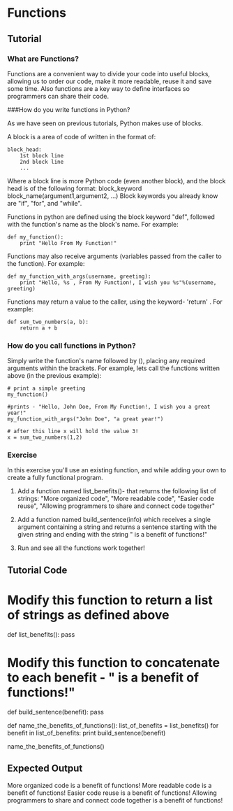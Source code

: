 # Functions

Tutorial
--------

### What are Functions?

Functions are a convenient way to divide your code into useful blocks, allowing us to order our code, make it more readable, reuse it and save some time. Also functions are a key way to define interfaces so programmers can share their code.
 
###How do you write functions in Python?

As we have seen on previous tutorials, Python makes use of blocks.
 
A block is a area of code of written in the format of: 

    block_head: 
        1st block line 
        2nd block line 
        ... 

Where a block line is more Python code (even another block), and the block head is of the following format:
block_keyword block_name(argument1,argument2, ...)
Block keywords you already know are "if", "for", and "while".

Functions in python are defined using the block keyword "def", followed with the function's name as the block's name.
For example: 

    def my_function():
        print "Hello From My Function!"

 
Functions may also receive arguments (variables passed from the caller to the function). 
For example:
    
    def my_function_with_args(username, greeting):
        print "Hello, %s , From My Function!, I wish you %s"%(username, greeting) 

 
Functions may return a value to the caller, using the keyword- 'return' .
For example: 

    def sum_two_numbers(a, b):
        return a + b 

### How do you call functions in Python?

Simply write the function's name followed by (), placing any required arguments within the brackets.
For example, lets call the functions written above (in the previous example): 

    # print a simple greeting 
    my_function() 
   
    #prints - "Hello, John Doe, From My Function!, I wish you a great year!"
    my_function_with_args("John Doe", "a great year!") 
    
    # after this line x will hold the value 3!
    x = sum_two_numbers(1,2)  

 
### Exercise
 
In this exercise you'll use an existing function, and while adding your own to create a fully functional program.
 
1. Add a function named list_benefits()- that returns the following list of strings: "More organized code", "More readable code", "Easier code reuse", "Allowing programmers to share and connect code together"
 
2. Add a function named build_sentence(info) which receives a single argument containing a string and returns a sentence starting with the given string and ending with the string " is a benefit of functions!"
 
3. Run and see all the functions work together!
 
Tutorial Code
-------------

# Modify this function to return a list of strings as defined above
def list_benefits():
    pass

# Modify this function to concatenate to each benefit - " is a benefit of functions!"
def build_sentence(benefit):
    pass

def name_the_benefits_of_functions():
    list_of_benefits = list_benefits()
    for benefit in list_of_benefits:
        print build_sentence(benefit)

name_the_benefits_of_functions()

 
Expected Output
---------------

More organized code is a benefit of functions!
More readable code is a benefit of functions!
Easier code reuse is a benefit of functions!
Allowing programmers to share and connect code together is a benefit of functions!